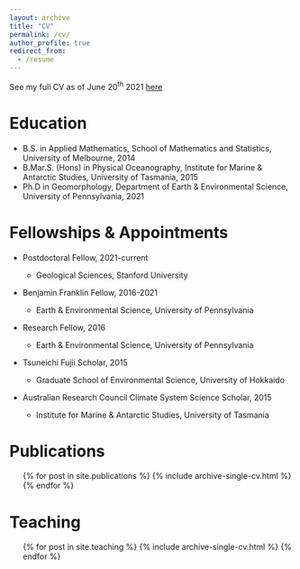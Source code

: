 ```yaml
---
layout: archive
title: "CV"
permalink: /cv/
author_profile: true
redirect_from:
  - /resume
---
```


See my full CV as of June 20<sup>th</sup> 2021 [here](../files/CV06202021.pdf)

Education
======
* B.S. in Applied Mathematics, School of Mathematics and Statistics, University of Melbourne, 2014
* B.Mar.S. (Hons) in Physical Oceanography, Institute for Marine & Antarctic Studies, University of Tasmania, 2015
* Ph.D in Geomorphology, Department of Earth & Environmental Science, University of Pennsylvania, 2021

Fellowships & Appointments
======

* Postdoctoral Fellow, 2021-current
  * Geological Sciences, Stanford University

* Benjamin Franklin Fellow, 2016-2021
  * Earth & Environmental Science, University of Pennsylvania

* Research Fellow, 2016
  * Earth & Environmental Science, University of Pennsylvania

* Tsuneichi Fujii Scholar, 2015
  * Graduate School of Environmental Science, University of Hokkaido

* Australian Research Council Climate System Science Scholar, 2015
  * Institute for Marine & Antarctic Studies, University of Tasmania

Publications
======
  <ul>{% for post in site.publications %}
    {% include archive-single-cv.html %}
  {% endfor %}</ul>
  
Teaching
======
  <ul>{% for post in site.teaching %}
    {% include archive-single-cv.html %}
  {% endfor %}</ul>
